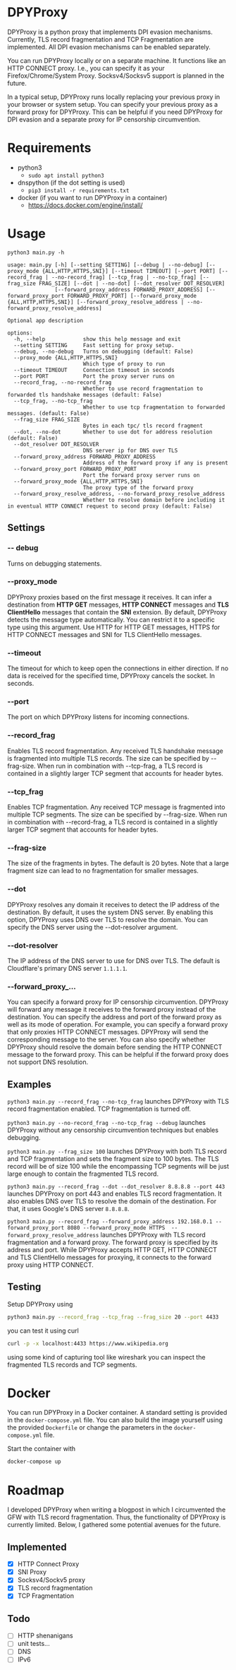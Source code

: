 # DPYProxy
DPYProxy is a python proxy that implements DPI evasion mechanisms. Currently, TLS record fragmentation and TCP
Fragmentation are implemented. All DPI evasion mechanisms can be enabled separately.

You can run DPYProxy locally or on a separate machine. It functions like an HTTP CONNECT proxy. I.e., you can specify
it as your Firefox/Chrome/System Proxy. Socksv4/Socksv5 support is planned in the future.

In a typical setup, DPYProxy runs locally replacing your previous proxy in your browser or system setup. You can specify
your previous proxy as a forward proxy for DPYProxy. This can be helpful if you need DPYProxy for DPI evasion and a
separate proxy for IP censorship circumvention.

# Requirements
- python3
  - `sudo apt install python3`
- dnspython (if the dot setting is used)
  - `pip3 install -r requirements.txt`
- docker (if you want to run DPYProxy in a container)
  - https://docs.docker.com/engine/install/
# Usage

```
python3 main.py -h
      
usage: main.py [-h] [--setting SETTING] [--debug | --no-debug] [--proxy_mode {ALL,HTTP,HTTPS,SNI}] [--timeout TIMEOUT] [--port PORT] [--record_frag | --no-record_frag] [--tcp_frag | --no-tcp_frag] [--frag_size FRAG_SIZE] [--dot | --no-dot] [--dot_resolver DOT_RESOLVER]
               [--forward_proxy_address FORWARD_PROXY_ADDRESS] [--forward_proxy_port FORWARD_PROXY_PORT] [--forward_proxy_mode {ALL,HTTP,HTTPS,SNI}] [--forward_proxy_resolve_address | --no-forward_proxy_resolve_address]

Optional app description

options:
  -h, --help            show this help message and exit
  --setting SETTING     Fast setting for proxy setup.
  --debug, --no-debug   Turns on debugging (default: False)
  --proxy_mode {ALL,HTTP,HTTPS,SNI}
                        Which type of proxy to run
  --timeout TIMEOUT     Connection timeout in seconds
  --port PORT           Port the proxy server runs on
  --record_frag, --no-record_frag
                        Whether to use record fragmentation to forwarded tls handshake messages (default: False)
  --tcp_frag, --no-tcp_frag
                        Whether to use tcp fragmentation to forwarded messages. (default: False)
  --frag_size FRAG_SIZE
                        Bytes in each tpc/ tls record fragment
  --dot, --no-dot       Whether to use dot for address resolution (default: False)
  --dot_resolver DOT_RESOLVER
                        DNS server ip for DNS over TLS
  --forward_proxy_address FORWARD_PROXY_ADDRESS
                        Address of the forward proxy if any is present
  --forward_proxy_port FORWARD_PROXY_PORT
                        Port the forward proxy server runs on
  --forward_proxy_mode {ALL,HTTP,HTTPS,SNI}
                        The proxy type of the forward proxy
  --forward_proxy_resolve_address, --no-forward_proxy_resolve_address
                        Whether to resolve domain before including it in eventual HTTP CONNECT request to second proxy (default: False)
```

## Settings

### -- debug
Turns on debugging statements.

### --proxy_mode
DPYProxy proxies based on the first message it receives. It can infer a destination from **HTTP GET** messages,
**HTTP CONNECT** messages and **TLS ClientHello** messages that contain the **SNI** extension. By default, DPYProxy 
detects the message type automatically. You can restrict it to a specific type using this argument. Use HTTP for 
HTTP GET messages, HTTPS for HTTP CONNECT messages and SNI for TLS ClientHello messages.

### --timeout
The timeout for which to keep open the connections in either direction. If no data is received for the specified time, 
DPYProxy cancels the socket. In seconds.

### --port
The port on which DPYProxy listens for incoming connections.

### --record_frag
Enables TLS record fragmentation. Any received TLS handshake message is fragmented into multiple TLS records. The size 
can be specified by --frag-size. When run in combination with --tcp-frag, a TLS record is contained in a slightly larger TCP segment
that accounts for header bytes.

### --tcp_frag
Enables TCP fragmentation. Any received TCP message is fragmented into multiple TCP segments. The size can be specified
by --frag-size. When run in combination with --record-frag, a TLS record is contained in a slightly larger TCP segment
that accounts for header bytes.

### --frag-size
The size of the fragments in bytes. The default is 20 bytes. Note that a large fragment size can lead to no 
fragmentation for smaller messages.

### --dot
DPYProxy resolves any domain it receives to detect the IP address of the destination. By default, it uses the system DNS
server. By enabling this option, DPYProxy uses DNS over TLS to resolve the domain. You can specify the DNS server using
the --dot-resolver argument.

### --dot-resolver
The IP address of the DNS server to use for DNS over TLS. The default is Cloudflare's primary DNS server `1.1.1.1`.

### --forward_proxy_...
You can specify a forward proxy for IP censorship circumvention. DPYProxy will forward any message it receives to the 
forward proxy instead of the destination. You can specify the address and port of the forward proxy as well as its mode
of operation. For example, you can specify a forward proxy that only proxies HTTP CONNECT messages. DPYProxy will send 
the corresponding message to the server. You can also specify whether DPYProxy should resolve the domain before sending
the HTTP CONNECT message to the forward proxy. This can be helpful if the forward proxy does not support DNS resolution.

## Examples

`python3 main.py --record_frag --no-tcp_frag` launches DPYProxy with TLS record fragmentation enabled. TCP fragmentation is 
turned off.

`python3 main.py --no-record_frag --no-tcp_frag --debug` launches DPYProxy without any censorship circumvention techniques but enables debugging.

`python3 main.py --frag_size 100` launches DPYProxy with both TLS record and TCP fragmentation
and sets the fragment size to 100 bytes. The TLS record will be of size 100 while the encompassing TCP segments will be
just large enough to contain the fragmented TLS record.

`python3 main.py --record_frag --dot --dot_resolver 8.8.8.8 --port 443` launches DPYProxy on port 443 and enables TLS record fragmentation. 
It also enables DNS over TLS to resolve the domain of the destination. For that, it uses Google's DNS server `8.8.8.8`.

`python3 main.py --record_frag --forward_proxy_address 192.168.0.1 --forward_proxy_port 8080 --forward_proxy_mode HTTPS 
--forward_proxy_resolve_address` launches DPYProxy with TLS record fragmentation and a forward proxy. The forward proxy 
is specified by its address and port. While DPYProxy accepts HTTP GET, HTTP CONNECT and TLS ClientHello messages for 
proxying, it connects to the forward proxy using HTTP CONNECT.

## Testing

Setup DPYProxy using 
```sh
python3 main.py --record_frag --tcp_frag --frag_size 20 --port 4433
```

you can test it using curl
```sh
curl -p -x localhost:4433 https://www.wikipedia.org
```

using some kind of capturing tool like wireshark you can inspect the fragmented TLS records and TCP segments.

# Docker

You can run DPYProxy in a Docker container. A standard setting is provided in the `docker-compose.yml` file. You can
also build the image yourself using the provided `Dockerfile` or change the parameters in the `docker-compose.yml` file.

Start the container with 
```sh
docker-compose up
```

# Roadmap

I developed DPYProxy when writing a blogpost in which I circumvented the GFW with TLS record fragmentation. Thus, the 
functionality of DPYProxy is currently limited. Below, I gathered some potential avenues for the future.

## Implemented
- [x] HTTP Connect Proxy
- [x] SNI Proxy
- [x] Socksv4/Sockv5 proxy
- [x] TLS record fragmentation
- [x] TCP Fragmentation

## Todo
- [ ] HTTP shenanigans
- [ ] unit tests...
- [ ] DNS
- [ ] IPv6
